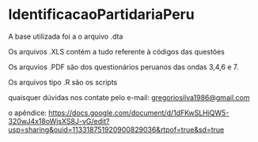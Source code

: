 # IdentificacaoPartidariaPeru

A base utilizada foi a o arquivo .dta

Os arquivos .XLS contém a tudo referente à códigos das questões

Os arquvios .PDF são dos questionários peruanos das ondas 3,4,6 e 7.

Os arquivos tipo .R são os scripts

quaisquer dúvidas nos contate pelo e-mail: gregoriosilva1986@gmail.com

o apêndice: https://docs.google.com/document/d/1dFKwSLHiQW5-320wJ4x18oWjsXS8J-vG/edit?usp=sharing&ouid=113318751920900829036&rtpof=true&sd=true
